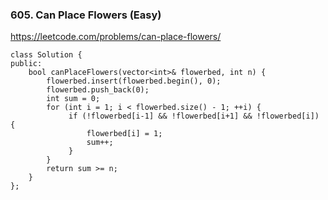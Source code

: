 ### 605. Can Place Flowers (Easy)

https://leetcode.com/problems/can-place-flowers/

```
class Solution {
public:
    bool canPlaceFlowers(vector<int>& flowerbed, int n) {
        flowerbed.insert(flowerbed.begin(), 0);
        flowerbed.push_back(0);
        int sum = 0;
        for (int i = 1; i < flowerbed.size() - 1; ++i) {
             if (!flowerbed[i-1] && !flowerbed[i+1] && !flowerbed[i]) {
                 flowerbed[i] = 1;
                 sum++;
             }
        }
        return sum >= n;
    }
};
```
